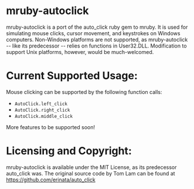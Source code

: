 # mruby-autoclick

mruby-autoclick is a port of the auto_click ruby gem to mruby. It is used for simulating mouse clicks, cursor movement, and keystrokes on Windows computers. Non-Windows platforms are not supported, as mruby-autoclick -- like its predecessor -- relies on functions in User32.DLL. Modification to support Unix platforms, however, would be much-welcomed.

# Current Supported Usage:

Mouse clicking can be supported by the following function calls:

* `AutoClick.left_click`
* `AutoClick.right_click`
* `AutoClick.middle_click`

More features to be supported soon!

# Licensing and Copyright:

mruby-autoclick is available under the MIT License, as its predecessor auto_click was. The original source code by Tom Lam can be found at https://github.com/erinata/auto_click
